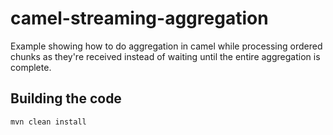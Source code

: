 # camel-streaming-aggregation

Example showing how to do aggregation in camel while processing ordered chunks as they're received instead of waiting until the entire aggregation is complete.

## Building the code

```
mvn clean install
```